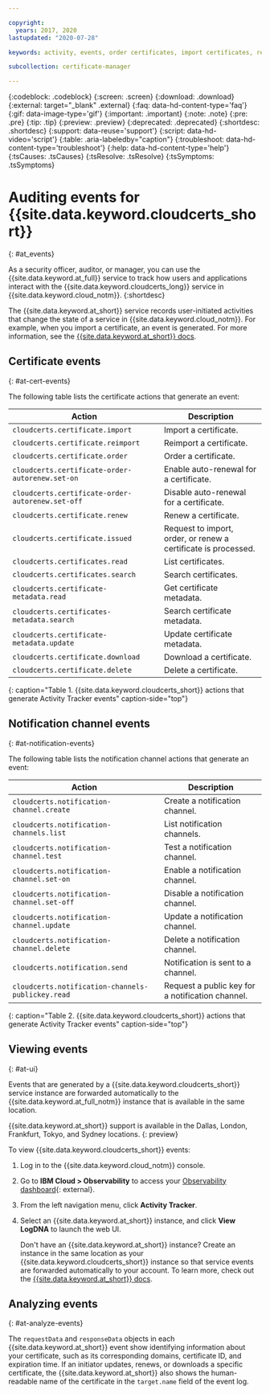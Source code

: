 ```yaml
---

copyright:
  years: 2017, 2020
lastupdated: "2020-07-28"

keywords: activity, events, order certificates, import certificates, renew certificates, list certificates, issue certificates, search certificates, certificates, certificate metadata

subcollection: certificate-manager

---
```


{:codeblock: .codeblock}
{:screen: .screen}
{:download: .download}
{:external: target="_blank" .external}
{:faq: data-hd-content-type='faq'}
{:gif: data-image-type='gif'}
{:important: .important}
{:note: .note}
{:pre: .pre}
{:tip: .tip}
{:preview: .preview}
{:deprecated: .deprecated}
{:shortdesc: .shortdesc}
{:support: data-reuse='support'}
{:script: data-hd-video='script'}
{:table: .aria-labeledby="caption"}
{:troubleshoot: data-hd-content-type='troubleshoot'}
{:help: data-hd-content-type='help'}
{:tsCauses: .tsCauses}
{:tsResolve: .tsResolve}
{:tsSymptoms: .tsSymptoms}



# Auditing events for {{site.data.keyword.cloudcerts_short}} 
{: #at_events}

As a security officer, auditor, or manager, you can use the {{site.data.keyword.at_full}} service to track how users and applications interact with the {{site.data.keyword.cloudcerts_long}} service in {{site.data.keyword.cloud_notm}}.
{:shortdesc}

The {{site.data.keyword.at_short}} service records user-initiated activities that change the state of a service in {{site.data.keyword.cloud_notm}}. For example, when you import a certificate, an event is generated. For more information, see the [{{site.data.keyword.at_short}} docs](/docs/Activity-Tracker-with-LogDNA?topic=Activity-Tracker-with-LogDNA-getting-started).

## Certificate events
{: #at-cert-events}

The following table lists the certificate actions that generate an event:

| Action                                           | Description                                                    |
| ------------------------------------------------ | -------------------------------------------------------------- |
| `cloudcerts.certificate.import`                  | Import a certificate.                                          |
| `cloudcerts.certificate.reimport`                | Reimport a certificate.                                        |
| `cloudcerts.certificate.order`                   | Order a certificate.                                           |
| `cloudcerts.certificate-order-autorenew.set-on`  | Enable auto-renewal for a certificate.                         |
| `cloudcerts.certificate-order-autorenew.set-off` | Disable auto-renewal for a certificate.                        |
| `cloudcerts.certificate.renew`                   | Renew a certificate.                                           |
| `cloudcerts.certificate.issued`                  | Request to import, order, or renew a certificate is processed. |
| `cloudcerts.certificates.read`                   | List certificates.                                             |
| `cloudcerts.certificates.search`                 | Search certificates.                                           |
| `cloudcerts.certificate-metadata.read`           | Get certificate metadata.                                      |
| `cloudcerts.certificates-metadata.search`        | Search certificate metadata.                                   |
| `cloudcerts.certificate-metadata.update`         | Update certificate metadata.                                   |
| `cloudcerts.certificate.download`                | Download a certificate.                                        |
| `cloudcerts.certificate.delete`                  | Delete a certificate.                                          |
{: caption="Table 1. {{site.data.keyword.cloudcerts_short}} actions that generate Activity Tracker events" caption-side="top"}

## Notification channel events
{: #at-notification-events} 

The following table lists the notification channel actions that generate an event:

| Action                                            | Description                                      |
| ------------------------------------------------- | ------------------------------------------------ |
| `cloudcerts.notification-channel.create`          | Create a notification channel.                   |
| `cloudcerts.notification-channels.list`           | List notification channels.                      |
| `cloudcerts.notification-channel.test`            | Test a notification channel.                     |
| `cloudcerts.notification-channel.set-on`          | Enable a notification channel.                   |
| `cloudcerts.notification-channel.set-off`         | Disable a notification channel.                  |
| `cloudcerts.notification-channel.update`          | Update a notification channel.                   |
| `cloudcerts.notification-channel.delete`          | Delete a notification channel.                   |
| `cloudcerts.notification.send`                    | Notification is sent to a channel.               |
| `cloudcerts.notification-channels-publickey.read` | Request a public key for a notification channel. |
{: caption="Table 2. {{site.data.keyword.cloudcerts_short}} actions that generate Activity Tracker events" caption-side="top"}

## Viewing events
{: #at-ui}

Events that are generated by a {{site.data.keyword.cloudcerts_short}} service instance are forwarded automatically to the {{site.data.keyword.at_full_notm}} instance that is available in the same location. 

{{site.data.keyword.at_short}} support is available in the Dallas, London, Frankfurt, Tokyo, and Sydney locations.
{: preview} 

To view {{site.data.keyword.cloudcerts_short}} events:

1. Log in to the {{site.data.keyword.cloud_notm}} console.
2. Go to **IBM Cloud > Observability** to access your [Observability dashboard](https://{DomainName}/observe){: external}.
3. From the left navigation menu, click **Activity Tracker**.
4. Select an {{site.data.keyword.at_short}} instance, and click **View LogDNA** to launch the web UI.

   Don't have an {{site.data.keyword.at_short}} instance? Create an instance in the same location as your {{site.data.keyword.cloudcerts_short}} instance so that service events are forwarded automatically to your account. To learn more, check out the [{{site.data.keyword.at_short}} docs](/docs/Activity-Tracker-with-LogDNA?topic=Activity-Tracker-with-LogDNA-getting-started).

## Analyzing events
{: #at-analyze-events}

The `requestData` and `responseData` objects in each {{site.data.keyword.at_short}} event show identifying information about your certificate, such as its corresponding domains, certificate ID, and expiration time. If an initiator updates, renews, or downloads a specific certificate, the {{site.data.keyword.at_short}} also shows the human-readable name of the certificate in the `target.name` field of the event log.